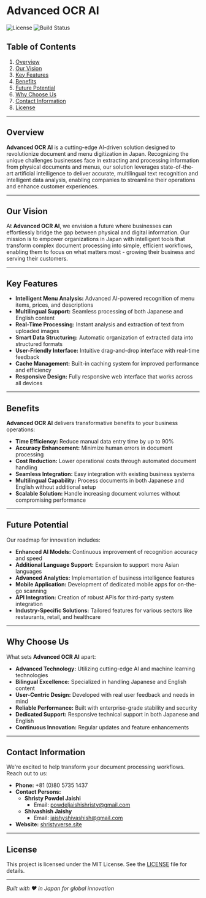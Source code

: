 # **Advanced OCR AI**

![License](https://img.shields.io/badge/license-MIT-blue.svg)
![Build Status](https://img.shields.io/badge/build-passing-green.svg)

## **Table of Contents**

1. [Overview](#overview)
2. [Our Vision](#our-vision)
3. [Key Features](#key-features)
4. [Benefits](#benefits)
5. [Future Potential](#future-potential)
6. [Why Choose Us](#why-choose-us)
7. [Contact Information](#contact-information)
8. [License](#license)

---

## **Overview**

**Advanced OCR AI** is a cutting-edge AI-driven solution designed to revolutionize document and menu digitization in Japan. Recognizing the unique challenges businesses face in extracting and processing information from physical documents and menus, our solution leverages state-of-the-art artificial intelligence to deliver accurate, multilingual text recognition and intelligent data analysis, enabling companies to streamline their operations and enhance customer experiences.

---

## **Our Vision**

At **Advanced OCR AI**, we envision a future where businesses can effortlessly bridge the gap between physical and digital information. Our mission is to empower organizations in Japan with intelligent tools that transform complex document processing into simple, efficient workflows, enabling them to focus on what matters most - growing their business and serving their customers.

---

## **Key Features**

- **Intelligent Menu Analysis:** Advanced AI-powered recognition of menu items, prices, and descriptions
- **Multilingual Support:** Seamless processing of both Japanese and English content
- **Real-Time Processing:** Instant analysis and extraction of text from uploaded images
- **Smart Data Structuring:** Automatic organization of extracted data into structured formats
- **User-Friendly Interface:** Intuitive drag-and-drop interface with real-time feedback
- **Cache Management:** Built-in caching system for improved performance and efficiency
- **Responsive Design:** Fully responsive web interface that works across all devices

---

## **Benefits**

**Advanced OCR AI** delivers transformative benefits to your business operations:

- **Time Efficiency:** Reduce manual data entry time by up to 90%
- **Accuracy Enhancement:** Minimize human errors in document processing
- **Cost Reduction:** Lower operational costs through automated document handling
- **Seamless Integration:** Easy integration with existing business systems
- **Multilingual Capability:** Process documents in both Japanese and English without additional setup
- **Scalable Solution:** Handle increasing document volumes without compromising performance

---

## **Future Potential**

Our roadmap for innovation includes:

- **Enhanced AI Models:** Continuous improvement of recognition accuracy and speed
- **Additional Language Support:** Expansion to support more Asian languages
- **Advanced Analytics:** Implementation of business intelligence features
- **Mobile Application:** Development of dedicated mobile apps for on-the-go scanning
- **API Integration:** Creation of robust APIs for third-party system integration
- **Industry-Specific Solutions:** Tailored features for various sectors like restaurants, retail, and healthcare

---

## **Why Choose Us**

What sets **Advanced OCR AI** apart:

- **Advanced Technology:** Utilizing cutting-edge AI and machine learning technologies
- **Bilingual Excellence:** Specialized in handling Japanese and English content
- **User-Centric Design:** Developed with real user feedback and needs in mind
- **Reliable Performance:** Built with enterprise-grade stability and security
- **Dedicated Support:** Responsive technical support in both Japanese and English
- **Continuous Innovation:** Regular updates and feature enhancements

---

## **Contact Information**

We're excited to help transform your document processing workflows. Reach out to us:

- **Phone:** +81 (0)80 5735 1437
- **Contact Persons:**
  - **Shristy Powdel Jaishi**
    - Email: [powdeljaishishristy@gmail.com](mailto:powdeljaishishristy@gmail.com)
  - **Shivashish Jaishy**
    - Email: [jaishyshivashish@gmail.com](mailto:jaishyshivashish@gmail.com)
- **Website:** [shristyverse.site](https://shristyverse.site)

---

## **License**

This project is licensed under the MIT License. See the [LICENSE](LICENSE) file for details.

---

*Built with ❤️ in Japan for global innovation*
